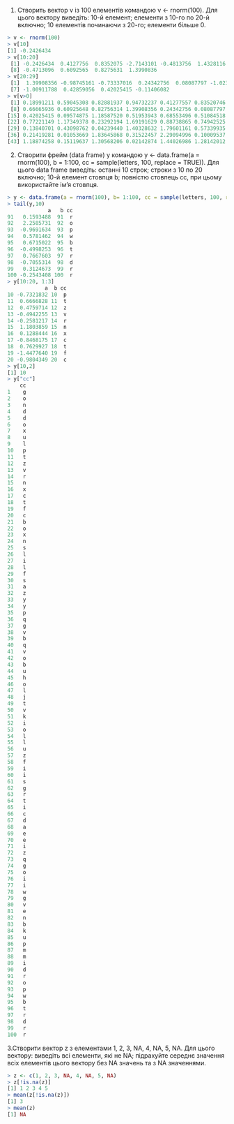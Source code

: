 1. Створить вектор v із 100 елементів командою v <- rnorm(100). Для цього
вектору виведіть: 10-й елемент; елементи з 10-го по 20-й включно; 10
елементів починаючи з 20-го; елементи більше 0.
```r
> v <- rnorm(100)
> v[10]
[1] -0.2426434
> v[10:20]
 [1] -0.2426434  0.4127756  0.8352075 -2.7143101 -0.4813756  1.4328116  0.6666594
 [8] -0.4713096  0.6092565  0.8275631  1.3990836
> v[20:29]
 [1]  1.39908356 -0.98745161 -0.73337016  0.24342756  0.08087797 -1.02332426
 [7] -1.00911788  0.42859056  0.42025415 -0.11406082
> v[v>0]
 [1] 0.18991211 0.59045308 0.82881937 0.94732237 0.41277557 0.83520746 1.43281162
 [8] 0.66665936 0.60925648 0.82756314 1.39908356 0.24342756 0.08087797 0.42859056
[15] 0.42025415 0.09574875 1.18587520 0.51953943 0.68553496 0.51084518 0.47953528
[22] 0.77221149 1.17349378 0.23292194 1.69191629 0.88738865 0.74942525 0.32840034
[29] 0.13840701 0.43098762 0.04239440 1.40328632 1.79601161 0.57339935 0.60913016
[36] 0.21419281 0.01053669 1.83645868 0.31522457 2.29094996 0.10009537 1.24467969
[43] 1.18874258 0.15119637 1.30568206 0.02142874 1.44026986 1.28142012 0.06530628
```

2. Створити фрейм (data frame) y командою y <- data.frame(a = rnorm(100), b
= 1:100, cc = sample(letters, 100, replace = TRUE)). Для цього data frame
виведіть: останні 10 строк; строки з 10 по 20 включно; 10-й елемент
стовпця b; повністю стовпець cc, при цьому використайте ім’я стовпця.
```r
> y <- data.frame(a = rnorm(100), b= 1:100, cc = sample(letters, 100, replace = TRUE))
> tail(y,10)
             a   b cc
91   0.1593488  91  r
92   2.2585731  92  o
93  -0.9691634  93  p
94   0.5781462  94  w
95   0.6715022  95  b
96  -0.4998253  96  t
97   0.7667603  97  r
98  -0.7055314  98  d
99   0.3124673  99  r
100 -0.2543408 100  r
> y[10:20, 1:3]
            a  b cc
10 -0.7321832 10  p
11  0.6666828 11  t
12  0.4759714 12  z
13 -0.4942255 13  v
14 -0.2581217 14  r
15  1.1803859 15  n
16  0.1288444 16  x
17 -0.8468175 17  c
18  0.7629927 18  t
19 -1.4477640 19  f
20 -0.9804349 20  c
> y[10,2]
[1] 10
> y["cc"]
    cc
1    g
2    o
3    n
4    d
5    d
6    o
7    x
8    u
9    l
10   p
11   t
12   z
13   v
14   r
15   n
16   x
17   c
18   t
19   f
20   c
21   b
22   o
23   x
24   n
25   s
26   l
27   i
28   l
29   f
30   s
31   a
32   z
33   y
34   y
35   p
36   q
37   g
38   v
39   b
40   q
41   v
42   o
43   b
44   u
45   h
46   o
47   l
48   j
49   t
50   v
51   k
52   i
53   o
54   l
55   l
56   u
57   z
58   f
59   i
60   i
61   s
62   g
63   r
64   t
65   i
66   c
67   d
68   a
69   e
70   e
71   i
72   z
73   q
74   g
75   o
76   i
77   i
78   w
79   g
80   v
81   e
82   n
83   b
84   k
85   u
86   p
87   m
88   m
89   i
90   d
91   r
92   o
93   p
94   w
95   b
96   t
97   r
98   d
99   r
100  r
```

3.Створити вектор z з елементами 1, 2, 3, NA, 4, NA, 5, NA. Для цього
вектору: виведіть всі елементи, які не NA; підрахуйте середнє значення
всіх елементів цього вектору без NA значень та з NA значеннями.
```r
> z <- c(1, 2, 3, NA, 4, NA, 5, NA)
> z[!is.na(z)]
[1] 1 2 3 4 5
> mean(z[!is.na(z)])
[1] 3
> mean(z)
[1] NA
```
